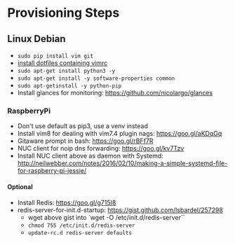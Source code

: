 # Provisioning Steps

## Linux Debian
* `sudo pip install vim git`
* [install dotfiles containing vimrc](https://github.com/jonwhittlestone/dotfiles)
* `sudo apt-get install python3 -y`
* `sudo apt-get install -y software-properties common`
* ``sudo apt-getinstall -y python-pip``
* Install glances for monitoring: https://github.com/nicolargo/glances

### RaspberryPi
- Don't use default as pip3, use a venv instead
- Install vim8 for dealing with vim7.4 plugin nags: https://goo.gl/aKDqGq
- Gitaware prompt in bash: https://goo.gl/rBFf7R
- NUC client for noip dns forwarding: https://goo.gl/kv7Tzv
- Install NUC client above as daemon with Systemd: http://neilwebber.com/notes/2016/02/10/making-a-simple-systemd-file-for-raspberry-pi-jessie/

#### Optional

- Install Redis: https://goo.gl/g715I8
- redis-server-for-init.d-startup: https://gist.github.com/lsbardel/257298
    - wget above gist into `wget -O /etc/init.d/redis-server``
    - `chmod 755 /etc/init.d/redis-server`
    - ``update-rc.d redis-server defaults``
